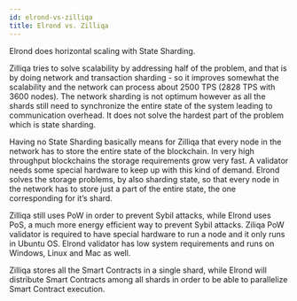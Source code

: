 ```yaml
---
id: elrond-vs-zilliqa
title: Elrond vs. Zilliqa
---
```


Elrond does horizontal scaling with State Sharding.

Zilliqa tries to solve scalability by addressing half of the problem, and that is by doing network and transaction sharding - so it improves somewhat the scalability and the network can process about 2500 TPS (2828 TPS with 3600 nodes). The network sharding is not optimum however as all the shards still need to synchronize the entire state of the system leading to communication overhead. It does not solve the hardest part of the problem which is state sharding.

Having no State Sharding basically means for Zilliqa that every node in the network has to store the entire state of the blockchain. In very high throughput blockchains the storage requirements grow very fast. A validator needs some special hardware to keep up with this kind of demand. Elrond solves the storage problems, by also sharding state, so that every node in the network has to store just a part of the entire state, the one corresponding for it’s shard.

Zilliqa still uses PoW in order to prevent Sybil attacks, while Elrond uses PoS, a much more energy efficient way to prevent Sybil attacks. Ziliqa PoW validator is required to have special hardware to run a node and it only runs in Ubuntu OS. Elrond validator has low system requirements and runs on Windows, Linux and Mac as well.

Zilliqa stores all the Smart Contracts in a single shard, while Elrond will distribute Smart Contracts among all shards in order to be able to parallelize Smart Contract execution.
